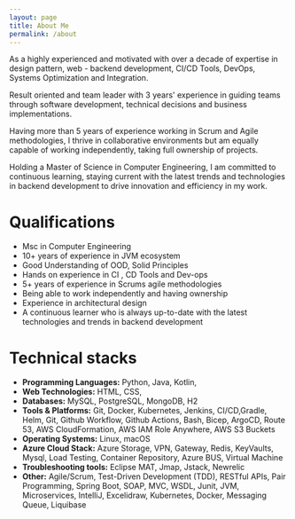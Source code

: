 ```yaml
---
layout: page
title: About Me
permalink: /about
---
```


As a highly experienced and motivated with over a decade of expertise in design pattern, web - backend development, CI/CD Tools, DevOps, Systems Optimization and Integration.

Result oriented and team leader with 3 years' experience in guiding teams through software development, technical decisions and business implementations.

Having more than 5 years of experience working in Scrum and Agile methodologies, I thrive in collaborative environments but am equally capable of working independently, taking full ownership of projects.

Holding a Master of Science in Computer Engineering, I am committed to continuous learning, staying current with the latest trends and technologies in backend development to drive innovation and efficiency in my work.

# Qualifications

* Msc in Computer Engineering
* 10+ years of experience in JVM ecosystem
* Good Understanding of OOD, Solid Principles
* Hands on experience in CI , CD Tools and Dev-ops 
* 5+ years of experience in Scrums agile methodologies
* Being able to work independently and having ownership
* Experience in architectural design
* A continuous learner who is always up-to-date with the latest technologies and trends in backend development

# Technical stacks
* **Programming Languages:** Python, Java, Kotlin,
* **Web Technologies:** HTML, CSS,
* **Databases:** MySQL, PostgreSQL, MongoDB, H2
* **Tools & Platforms:** Git, Docker, Kubernetes, Jenkins, CI/CD,Gradle, Helm, Git, Github Workflow, Github Actions, Bash, Bicep, ArgoCD, Route 53, AWS CloudFormation, AWS IAM Role Anywhere, AWS S3 Buckets
* **Operating Systems:** Linux, macOS
* **Azure Cloud Stack:** Azure Storage, VPN, Gateway, Redis, KeyVaults, Mysql, Load Testing, Container Repository, Azure BUS, Virtual Machine
* **Troubleshooting tools:** Eclipse MAT, Jmap, Jstack, Newrelic
* **Other:** Agile/Scrum, Test-Driven Development (TDD), RESTful APIs, Pair Programming, Spring Boot, SOAP, MVC, WSDL, Junit, JVM, Microservices, IntelliJ, Excelidraw, Kubernetes, Docker, Messaging Queue, Liquibase 